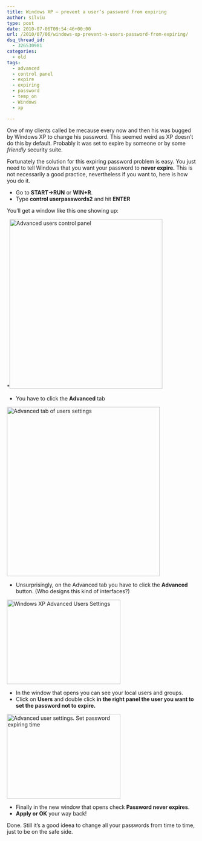 ```yaml
---
title: Windows XP – prevent a user’s password from expiring
author: silviu
type: post
date: 2010-07-06T09:54:46+00:00
url: /2010/07/06/windows-xp-prevent-a-users-password-from-expiring/
dsq_thread_id:
  - 326530981
categories:
  - old
tags:
  - advanced
  - control panel
  - expire
  - expiring
  - password
  - temp_on
  - Windows
  - xp

---
```

One of my clients called be mecause every now and then his was bugged by Windows XP to change his password. This seemed weird as XP doesn&#8217;t do this by default. Probably it was set to expire by someone or by some _friendly_ security suite.

Fortunately the solution for this expiring password problem is easy. You just need to tell Windows that you want your password to **never expire.** This is not necessarily a good practice, nevertheless if you want to, here is how you do it.

  * Go to **START->RUN** or **WIN+R**.
  * Type **control userpasswords2** and hit **ENTER**

You&#8217;ll get a window like this one showing up:

  *<img decoding="async" loading="lazy" class="aligncenter size-full wp-image-1028" title="xp_user_accounts2" src="http://blog.silviuvulcan.ro/wp-content/uploads/sites/2/2010/07/xp_user_accounts2.jpg" alt="Advanced users control panel" width="404" height="448" /> 

  * You have to click the **Advanced** tab

<img decoding="async" loading="lazy" class="aligncenter size-full wp-image-1029" title="xp_user_accounts2_advanced" src="http://blog.silviuvulcan.ro/wp-content/uploads/sites/2/2010/07/xp_user_accounts2_advanced.jpg" alt="Advanced tab of users settings" width="404" height="447" /> 

  * Unsurprisingly, on the Advanced tab you have to click the **Advanced** button. (Who designs this kind of interfaces?)

[<img decoding="async" loading="lazy" class="aligncenter wp-image-1030 size-medium" title="xp_user_accounts_edit_user" src="http://blog.silviuvulcan.ro/wp-content/uploads/sites/2/2010/07/xp_user_accounts_edit_user-300x223.jpg" alt="Windows XP Advanced Users Settings" width="300" height="223" />][1]

  * In the window that opens you can see your local users and groups.
  * Click on **Users** and double click **in the right panel the user you want to set the password not to expire.**

[<img decoding="async" loading="lazy" class="aligncenter size-medium wp-image-1031" title="xp_user_accounts_edit_user_expire_password" src="http://blog.silviuvulcan.ro/wp-content/uploads/sites/2/2010/07/xp_user_accounts_edit_user_expire_password-300x223.jpg" alt="Advanced user settings. Set password expiring time" width="300" height="223" />][2]

  * Finally in the new window that opens check **Password never expires**.
  * **Apply or OK** your way back!

Done. Still it&#8217;s a good ideea to change all your passwords from time to time, just to be on the safe side.

 [1]: http://blog.silviuvulcan.ro/wp-content/uploads/sites/2/2010/07/xp_user_accounts_edit_user.jpg
 [2]: http://blog.silviuvulcan.ro/wp-content/uploads/sites/2/2010/07/xp_user_accounts_edit_user_expire_password.jpg